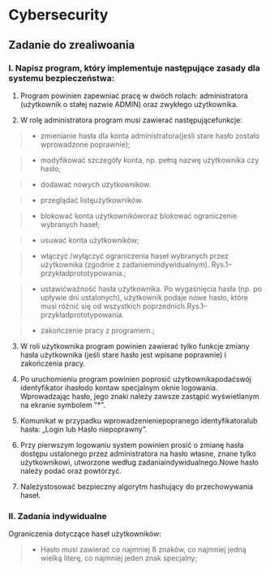 # Cybersecurity

## Zadanie do zrealiwoania ##

### I. Napisz program, który implementuje następujące zasady dla systemu bezpieczeństwa: ###

1. Program powinien zapewniać pracę w dwóch rolach: administratora (użytkownik o stałej nazwie ADMIN) oraz zwykłego użytkownika.

2. W rolę administratora program musi zawierać następującefunkcje:

> - zmienianie  hasła dla  konta  administratora(jeśli  stare  hasło  zostało  wprowadzone poprawnie);

> - modyfikować szczegóły konta, np. pełną nazwę użytkownika czy hasło;

> - dodawać nowych użytkowników.

> - przeglądać listęużytkowników.

> - blokować konta użytkownikóworaz blokować ograniczenie wybranych haseł;

> - usuwać konta użytkowników;

> - włączyć /wyłączyć  ograniczenia  haseł  wybranych  przez  użytkownika  (zgodnie  z zadaniemindywidualnym). Rys.1–przykładprototypowania.;

> - ustawićważność  hasła  użytkownika.  Po wygaśnięcia  hasła  (np. po  upływie  dni ustalonych),  użytkownik  podaje  nowe  hasło,  które  musi  różnić  się  od  wszystkich poprzednich.Rys.1–przykładprototypowania.

> - zakończenie pracy z programem.;

3. W roli użytkownika program powinien zawierać tylko funkcje zmiany hasła użytkownika (jeśli stare hasło jest wpisane poprawnie) i zakończenia pracy. 

4. Po uruchomieniu program powinien poprosić użytkownikapodaćswój identyfikator ihasłodo kontaw specjalnym oknie logowania. Wprowadzając hasło, jego znaki należy zawsze zastąpić wyświetlanym na ekranie symbolem ”*”.

5. Komunikat w przypadku wprowadzenieniepopranego identyfikatoralub hasła: „Login lub Hasło niepoprawny”.

6. Przy  pierwszym  logowaniu  system powinien prosić o zmianę hasła dostępu ustalonego przez  administratora  na  hasło  własne,  znane  tylko  użytkownikowi,  utworzone  według zadaniaindywidualnego.Nowe hasło należy podać oraz powtórzyć.

7. Należystosować bezpieczny algorytm hashujący do przechowywania haseł.

### II. Zadania indywidualne ###

Ograniczenia dotyczące haseł użytkowników:
 
> - Hasło musi zawierać co najmniej 8 znaków,  co najmniej jedną wielką literę, co najmniej jeden znak specjalny;

